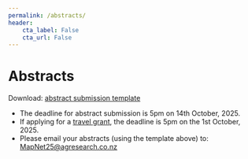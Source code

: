 ```yaml
---
permalink: /abstracts/
header:
    cta_label: False
    cta_url: False
---
```


# Abstracts

Download: [abstract submission template](https://mapnet2025.github.io/assets/MapNet-Abstract-Template-2025.docx)

- The deadline for abstract submission is 5pm on 14th October, 2025.
- If applying for a [travel grant](https://mapnet2025.github.io/travel%20grants), the deadline is 5pm on the 1st October, 2025.
- Please email your abstracts (using the template above) to: <a href="MapNet25@agresearch.co.nz?subject=MapNet25 abstract submission">MapNet25@agresearch.co.nz</a>
